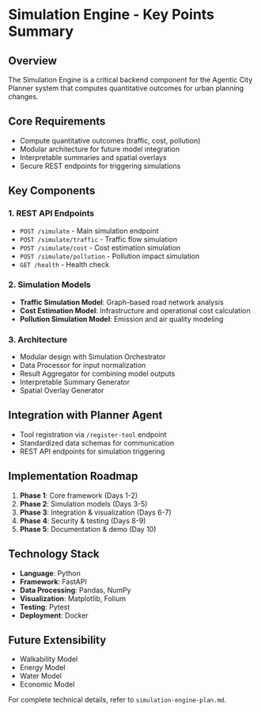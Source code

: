 # Simulation Engine - Key Points Summary

## Overview
The Simulation Engine is a critical backend component for the Agentic City Planner system that computes quantitative outcomes for urban planning changes.

## Core Requirements
- Compute quantitative outcomes (traffic, cost, pollution)
- Modular architecture for future model integration
- Interpretable summaries and spatial overlays
- Secure REST endpoints for triggering simulations

## Key Components

### 1. REST API Endpoints
- `POST /simulate` - Main simulation endpoint
- `POST /simulate/traffic` - Traffic flow simulation
- `POST /simulate/cost` - Cost estimation simulation
- `POST /simulate/pollution` - Pollution impact simulation
- `GET /health` - Health check

### 2. Simulation Models
- **Traffic Simulation Model**: Graph-based road network analysis
- **Cost Estimation Model**: Infrastructure and operational cost calculation
- **Pollution Simulation Model**: Emission and air quality modeling

### 3. Architecture
- Modular design with Simulation Orchestrator
- Data Processor for input normalization
- Result Aggregator for combining model outputs
- Interpretable Summary Generator
- Spatial Overlay Generator

## Integration with Planner Agent
- Tool registration via `/register-tool` endpoint
- Standardized data schemas for communication
- REST API endpoints for simulation triggering

## Implementation Roadmap
1. **Phase 1**: Core framework (Days 1-2)
2. **Phase 2**: Simulation models (Days 3-5)
3. **Phase 3**: Integration & visualization (Days 6-7)
4. **Phase 4**: Security & testing (Days 8-9)
5. **Phase 5**: Documentation & demo (Day 10)

## Technology Stack
- **Language**: Python
- **Framework**: FastAPI
- **Data Processing**: Pandas, NumPy
- **Visualization**: Matplotlib, Folium
- **Testing**: Pytest
- **Deployment**: Docker

## Future Extensibility
- Walkability Model
- Energy Model
- Water Model
- Economic Model

For complete technical details, refer to `simulation-engine-plan.md`.